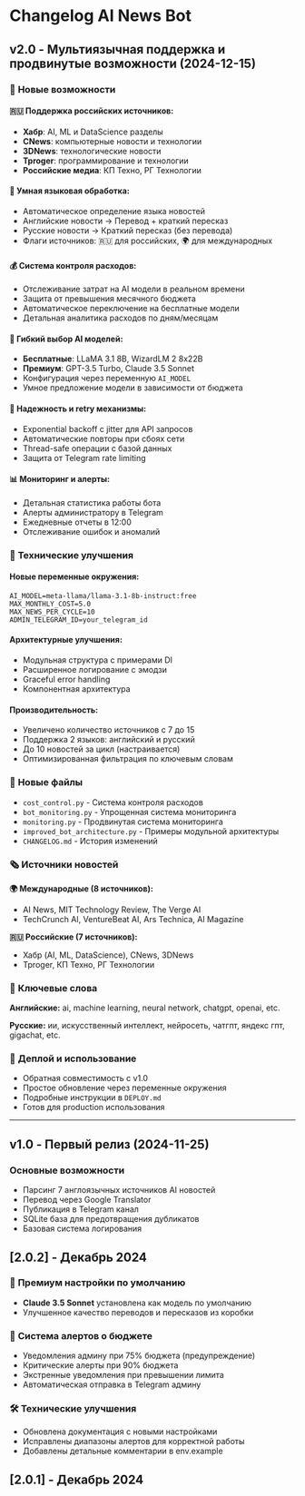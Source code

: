 # Changelog AI News Bot

## v2.0 - Мультиязычная поддержка и продвинутые возможности (2024-12-15)

### 🌟 **Новые возможности**

#### 🇷🇺 **Поддержка российских источников:**
- **Хабр**: AI, ML и DataScience разделы
- **CNews**: компьютерные новости и технологии
- **3DNews**: технологические новости
- **Tproger**: программирование и технологии
- **Российские медиа**: КП Техно, РГ Технологии

#### 🤖 **Умная языковая обработка:**
- Автоматическое определение языка новостей
- Английские новости → Перевод + краткий пересказ
- Русские новости → Краткий пересказ (без перевода)
- Флаги источников: 🇷🇺 для российских, 🌍 для международных

#### 💰 **Система контроля расходов:**
- Отслеживание затрат на AI модели в реальном времени
- Защита от превышения месячного бюджета
- Автоматическое переключение на бесплатные модели
- Детальная аналитика расходов по дням/месяцам

#### 🧠 **Гибкий выбор AI моделей:**
- **Бесплатные**: LLaMA 3.1 8B, WizardLM 2 8x22B
- **Премиум**: GPT-3.5 Turbo, Claude 3.5 Sonnet
- Конфигурация через переменную `AI_MODEL`
- Умное предложение модели в зависимости от бюджета

#### 🔄 **Надежность и retry механизмы:**
- Exponential backoff с jitter для API запросов
- Автоматические повторы при сбоях сети
- Thread-safe операции с базой данных
- Защита от Telegram rate limiting

#### 📊 **Мониторинг и алерты:**
- Детальная статистика работы бота
- Алерты администратору в Telegram
- Ежедневные отчеты в 12:00
- Отслеживание ошибок и аномалий

### 🔧 **Технические улучшения**

#### **Новые переменные окружения:**
```env
AI_MODEL=meta-llama/llama-3.1-8b-instruct:free
MAX_MONTHLY_COST=5.0
MAX_NEWS_PER_CYCLE=10
ADMIN_TELEGRAM_ID=your_telegram_id
```

#### **Архитектурные улучшения:**
- Модульная структура с примерами DI
- Расширенное логирование с эмодзи
- Graceful error handling
- Компонентная архитектура

#### **Производительность:**
- Увеличено количество источников с 7 до 15
- Поддержка 2 языков: английский и русский
- До 10 новостей за цикл (настраивается)
- Оптимизированная фильтрация по ключевым словам

### 📁 **Новые файлы**

- `cost_control.py` - Система контроля расходов
- `bot_monitoring.py` - Упрощенная система мониторинга
- `monitoring.py` - Продвинутая система мониторинга
- `improved_bot_architecture.py` - Примеры модульной архитектуры
- `CHANGELOG.md` - История изменений

### 🗞️ **Источники новостей**

**🌍 Международные (8 источников):**
- AI News, MIT Technology Review, The Verge AI
- TechCrunch AI, VentureBeat AI, Ars Technica, AI Magazine

**🇷🇺 Российские (7 источников):**
- Хабр (AI, ML, DataScience), CNews, 3DNews
- Tproger, КП Техно, РГ Технологии

### 🔑 **Ключевые слова**

**Английские:** ai, machine learning, neural network, chatgpt, openai, etc.

**Русские:** ии, искусственный интеллект, нейросеть, чатгпт, яндекс гпт, gigachat, etc.

### 🚀 **Деплой и использование**

- Обратная совместимость с v1.0
- Простое обновление через переменные окружения
- Подробные инструкции в `DEPLOY.md`
- Готов для production использования

---

## v1.0 - Первый релиз (2024-11-25)

### **Основные возможности**
- Парсинг 7 англоязычных источников AI новостей
- Перевод через Google Translator
- Публикация в Telegram канал
- SQLite база для предотвращения дубликатов
- Базовая система логирования 

## [2.0.2] - Декабрь 2024

### 💎 **Премиум настройки по умолчанию**
- **Claude 3.5 Sonnet** установлена как модель по умолчанию
- Улучшенное качество переводов и пересказов из коробки

### 🚨 **Система алертов о бюджете**  
- Уведомления админу при 75% бюджета (предупреждение)
- Критические алерты при 90% бюджета  
- Экстренные уведомления при превышении лимита
- Автоматическая отправка в Telegram админу

### 🛠️ **Технические улучшения**
- Обновлена документация с новыми настройками
- Исправлены диапазоны алертов для корректной работы
- Добавлены детальные комментарии в env.example

## [2.0.1] - Декабрь 2024 